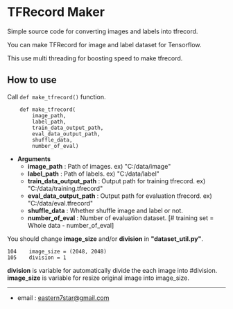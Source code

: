 # TFRecord Maker
Simple source code for converting images and labels into tfrecord.

You can make TFRecord for image and label dataset for Tensorflow.

This use multi threading for boosting speed to make tfrecord.

## How to use
Call ```def make_tfrecord()``` function.
```
    def make_tfrecord(
        image_path,
        label_path,
        train_data_output_path,
        eval_data_output_path,
        shuffle_data,
        number_of_eval)
```
* **Arguments**
  * **image_path** : Path of images. ex) "C:/data/image"
  * **label_path** : Path of labels. ex) "C:/data/label"
  * **train_data_output_path** : Output path for training tfrecord. ex) "C:/data/training.tfrecord"
  * **eval_data_output_path** : Output path for evaluation tfrecord. ex) "C:/data/eval.tfrecord"
  * **shuffle_data** : Whether shuffle image and label or not.
  * **number_of_eval** : Number of evaluation dataset. [# training set = Whole data - number_of_eval]
  
You should change **image_size** and/or **division** in **"dataset_util.py"**.

```
104    image_size = (2048, 2048)
105    division = 1
```
**division** is variable for automatically divide the each image into #division.\
**image_size** is variable for resize original image into image_size.

---
* email : eastern7star@gmail.com

